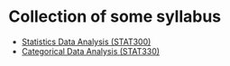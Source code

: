 # Collection of some syllabus

- [Statistics Data Analysis (STAT300)](https://github.com/therimalaya/syllabus/blob/master/STAT300Syllabus.org)
- [Categorical Data Analysis (STAT330)](#)
